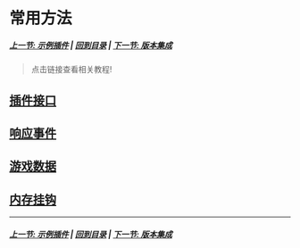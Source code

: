 # 常用方法
##### [上一节: 示例插件](/docs/PluginTemplate.md) | [回到目录](../README.md) | [下一节: 版本集成](/docs/AddressLibrary.md)

> 点击链接查看相关教程!

## [插件接口](/docs/CM/Interface.md)

## [响应事件](/docs/CM/Event.md)

## [游戏数据](/docs/CM/Data.md)

## [内存挂钩](/docs/CM/Hook.md)

***
##### [上一节: 示例插件](/docs/PluginTemplate.md) | [回到目录](../README.md) | [下一节: 版本集成](/docs/AddressLibrary.md)